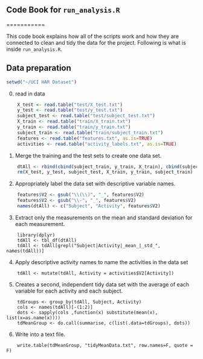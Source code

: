 ## Code Book for `run_analysis.R`
===========

This code book explains how all of the scripts work and how they are connected to clean and tidy the data for the project. Following is what is inside `run_analysis.R`.

## Data preparation  
```r
setwd("~/UCI HAR Dataset")
```
  0. read in data
```r
    X_test <- read.table("test/X_test.txt")
    y_test <- read.table("test/y_test.txt")
    subject_test <- read.table("test/subject_test.txt")
    X_train <- read.table("train/X_train.txt")
    y_train <- read.table("train/y_train.txt")
    subject_train <- read.table("train/subject_train.txt")
    features <- read.table("features.txt", as.is=TRUE)
    activities <- read.table("activity_labels.txt", as.is=TRUE)
```
  1. Merge the training and the test sets to create one data set.
```r
    dtAll <- rbind(cbind(subject_train, y_train, X_train), cbind(subject_test, y_test, X_test))
    rm(X_test, y_test, subject_test, X_train, y_train, subject_train)
```
  2. Appropriately label the data set with descriptive variable names.
```r
    features$V2 <- gsub("\\(\\)", "_", features$V2)
    features$V2 <- gsub("\\-", "_", features$V2)
    names(dtAll) <- c("Subject", "Activity", features$V2)
  ```
  3. Extract only the measurements on the mean and standard deviation for each measurement.
```  
    library(dplyr)
    tdAll <- tbl_df(dtAll)
    tdAll <- tdAll[grepl("Subject|Activity|_mean_|_std_", names(tdAll))]
```  
  4. Apply descriptive activity names to name the activities in the data set
```  
    tdAll <- mutate(tdAll, Activity = activities$V2[Activity])
```  
  5. Creates a second, independent tidy data set with the average of each variable for each activity and each subject.
```  
    tdGroups <- group_by(tdAll, Subject, Activity)
    cols <- names(tdAll)[-(1:2)]
    dots <- sapply(cols ,function(x) substitute(mean(x), list(x=as.name(x))))
    tdMeanGroup <- do.call(summarise, c(list(.data=tdGroups), dots))
```  
  6. Write into a text file.
```  
    write.table(tdMeanGroup, "tidyMeanData.txt", row.names=F, quote = F)
```